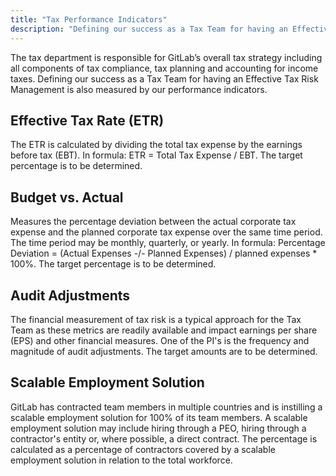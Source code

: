 ```yaml
---
title: "Tax Performance Indicators"
description: "Defining our success as a Tax Team for having an Effective Tax Risk Managament is also measured by our perfomance indicators."
---
```


The tax department is responsible for GitLab’s overall tax strategy including all components of tax compliance, tax planning and accounting for income taxes. Defining our success as a Tax Team for having an Effective Tax Risk Management is also measured by our performance indicators.

## Effective Tax Rate (ETR)

The ETR is calculated by dividing the total tax expense by the earnings before tax (EBT). In formula: ETR = Total Tax Expense / EBT. The target percentage is to be determined.

## Budget vs. Actual

Measures the percentage deviation between the actual corporate tax expense and the planned corporate tax expense over the same time period. The time period may be monthly, quarterly, or yearly. In formula: Percentage Deviation = (Actual Expenses -/- Planned Expenses) / planned expenses * 100%. The target percentage is to be determined.

## Audit Adjustments

The financial measurement of tax risk is a typical approach for the Tax Team as these metrics are readily available and impact earnings per share (EPS) and other financial measures. One of the PI's is the frequency and magnitude of audit adjustments. The target amounts are to be determined.

## Scalable Employment Solution

GitLab has contracted team members in multiple countries and is instilling a scalable employment solution for 100% of its team members. A scalable employment solution may include hiring through a PEO, hiring through a contractor's entity or, where possible, a direct contract. The percentage is calculated as a percentage of contractors covered by a scalable employment solution in relation to the total workforce.

